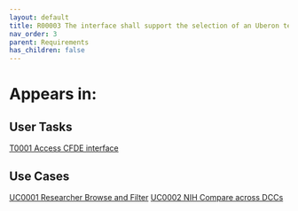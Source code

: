 ```yaml
---
layout: default
title: R00003 The interface shall support the selection of an Uberon term of interest
nav_order: 3
parent: Requirements
has_children: false
---
```


# Appears in:


## User Tasks

[T0001 Access CFDE interface](../user-tasks/access-cfde-interface.md)


## Use Cases

[UC0001 Researcher Browse and Filter](../use-cases/browse-and-filter.md)
[UC0002 NIH Compare across DCCs](../use-cases/multi-compare-custodian.md)
